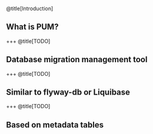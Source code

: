 @title[Introduction]
## What is PUM?

+++
@title[TODO]
## Database migration management tool

+++
@title[TODO]
## Similar to flyway-db or Liquibase

+++
@title[TODO]
## Based on metadata tables
